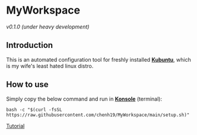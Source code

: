 # MyWorkspace
*v0.1.0 (under heavy development)*  

## Introduction
This is an automated configuration tool for freshly installed [**Kubuntu**](https://kubuntu.org/getkubuntu/), which is my wife's least hated linux distro.

## How to use
Simply copy the below command and run in [**Konsole**](https://konsole.kde.org/) (terminal): 
```
bash -c "$(curl -fsSL https://raw.githubusercontent.com/chenh19/MyWorkspace/main/setup.sh)" 
```
[Tutorial](https://chenh19.github.io/MyWorkspace/)
